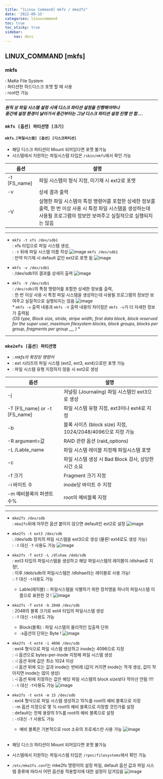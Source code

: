 ```yaml
---
title: "[Linux Command] mkfs / mke2fs"
date: '2022-09-15'
categories: linuxcommand
toc: true
toc_sticky: true
sidebar:
    nav: docs
---
```


## LINUX_COMMAND [mkfs]
### mkfs
: MaKe File System<br/>: 파티션한 하드디스크 포맷 할 때 사용<br/>: root만 가능

***

***원칙 상 파일 시스템 설정 시에 디스크 파티션 설정을 진행해야하나<br/>중간에  설정 환경이 날아가서 중간부터는 그냥 디스크 파티션 설정 진행 안 함....***

### `mkfs [옵션] 파티션명 [크기]`
#### `mkfs.[파일시스템] [옵션] [디스크파티션]`
* 해당 디스크 파티션이 Mount 되어있다면 포맷 불가능
* 시스템에서 지원하는 파일시스템 타입은 `/sbin/mkfs`에서 확인 가능<br/>

| 옵션 | 설명 |
|--|--|
| -t [FS_name] | 파일 시스템의 형식 지정, 미기재 시 ext2로 포맷 |
| -v | 상세 결과 출력 |
| -V | 실행한 파일 시스템의 특정 명령어를 포함한 상세한 정보를 출력, 한 번 이상 사용 시 특정 파일 시스템을 생성하는데 사용될 프로그램의 정보만 보여주고 실질적으로 실행되지는 않음 |

***
- `mkfs -t xfs /dev/sdb1` <br/>: xfs 타입으로 파일 시스템 생성,<br/>: `-t` 뒤에 파일 시스템 이름 작성
![image](https://user-images.githubusercontent.com/111679538/192184157-2952d884-d418-4963-8908-82722a0985c3.png "mkfs_option '-t'")
 `mkfs /dev/sdb1`<br/>: 만약 미기재 시 default 값인 ext2로 포맷 됨
![image](https://user-images.githubusercontent.com/111679538/192183737-3f2ee7a4-bb58-4bbd-b3cb-8b9d6a54f121.png "mkfs_defaults_ext2")
 
* `mkfs -v /dev/sdb1` <br/>: /dev/sdb1의 결과를 상세히 출력
![image](https://user-images.githubusercontent.com/111679538/192190816-17287e6f-22a8-4523-8223-ed289f0016f8.png "mkfs_option '-v'")

* `mkfs -V /dev/sdb1`<br/>: `/dev/sdb1`의 특정 명령어를 포함한 상세한 정보를 출력, <br/>: 한 번 이상 사용 시 특정 파일 시스템을 생성하는데 사용될 프로그램의 정보만 보여주고 실질적으로 실행되지는 않음
![image](https://user-images.githubusercontent.com/111679538/192190992-1ccff6bb-d4c3-4c6d-8e4d-26bcbf1ea918.png "mkfs_option '-V'")
<br/> * `mkfs -v` 출력 내용과 `mkfs -V` 출력 내용의 차이점은 `mkfs -v`가 더 자세한 정보가 출력됨 <Br/>*(OS type, Block size, stride, stripe width, first data block, block reserved for the super user, maximum filesystem blocks, block groups, blocks per group, fragments per group ,,,, )*  *

***

### `mke2efs [옵션] 파티션명`<br/>
* : *mkfs의 확장된 명령어*<br/>
* : ext 시리즈의 파일 시스템 (ext2, ext3, ext4)으로만 포맷 가능<br/>
* : 파일 시스템 유형 지정하지 않을 시 ext2로 생성

| 옵션 | 설명 |
|--|--|
| -j | 저널링 (Journaling) 파일 시스템인 ext3으로 생성 |
| -T [FS_name] or -t [FS_name] | 파일 시스템 유형 지정, ext3이나 ext4로 지정 |
| -b | 블록 사이즈 (block size) 지정, 1024/2048/4096으로 지정 가능 |
| -R argument=값 | RAID 관련 옵션 (raid_options)|
| -L /Lable_name | 파일 시스템 레이블 지정해 파일시스템 포맷|
| -c | 파일 시스템 생성 시 Bad Block 검사, 상당한 시간 소요 | 
| -f 크기| Fragment 크기 지정 |
| -i 바이트 수 | inode당 바이트 수 지정 |
| -m 예비블록의 퍼센트 수% | root의 예비블록 지정 |

***
- `mke2fs /dev/sdb` <br/>: `mke2fs`뒤에 아무런 옵션 붙이지 않으면 default인 ext2로 설정
![image](https://user-images.githubusercontent.com/111679538/202099364-ccae82e6-75b3-4be1-b44a-1dad36bf4723.png "mke2fs_no+options")

- `mke2fs -t ext3 /dev/sdb` <br/>: /dev/sdb 장치의 파일 시스템을 ext3으로 생성 (물론! ext4로도 생성 가능)<br/>: `-t` 대신 `-T` 사용도 가능
![image](https://user-images.githubusercontent.com/111679538/202387959-b194af09-0860-4d7e-bf36-c6280b7da0f3.png "mke2fs -t [FS_name]")

- `mke2fs -T ext3 -L /dlshae /deb/sdb`<br/>: ext3 타입의 파일시스템을 생성하고 해당 파일시스템의 레이블이 /dlshae로 지정!,<br/>: 이후 /deb/sdb의 파일시스템은 /dlshae라는 레이블로 사용 가능!<br/>:`-T` 대신 `-t`사용도 가능
	- Lable(레이블) :: 파일시스템을 식별하기 위한 장치명을 하나의 파일시스템 이름으로 표현한 것 !
![image](https://user-images.githubusercontent.com/111679538/202389652-b2fe39ec-0e24-47eb-80c1-33d8e410025f.png "mke2fs -L Lable+name")

- `mke2fs -T ext4 -b 2048 /dev/sdb`<br/>: 2048의 블록 크기로 ext4 타입의 파일시스템 생성<br/>: `-T` 대신 `-t`사용도 가능
	- Block(블록) : 파일 시스템의 물리적인 입출력 단위
	- `-b`옵션의 단위는 Byte !
![image](https://user-images.githubusercontent.com/111679538/203676588-18292e1b-229e-4f1d-873f-f298da76b906.png "mke2fs -b Block+size")

* `mke2fs -t ext4 -i 4096 /dev/sdb`<br/>: ext4 형식으로 파일 시스템 생성하고 inode는 4096으로 지정<br/>: -i 옵션으로 bytes-per-inode 지정해 파일 시스템 생성<br/>: -i 옵션 뒤에 값은 최소 1024 이상<br/>: -i 옵션 뒤에 오는 값과 inode는 반비례 (값이 커지면 inode는 작게 생성, 값이 작아지면 inode는 많이 생성)<br/>: -i 옵션 뒤에 지정하는 값은 해당 파일 시스템의 block size보다 작아선 안됨 !!!! <br/>: `-t` 대신 `-T`사용도 가능
![image](https://user-images.githubusercontent.com/111679538/203684032-8aec9fe0-e690-40e6-b3c8-18965754dcd3.png "mke2fs -i Inode+size")

* `mke2fs -t ext4 -m 15 /dev/sdb`<br/>: ext4 형식으로 파일 시스템 생성하고 15%를 root의 예비 블록으로 지정<br/>: -m 옵션 지정으로 몇 % root의 예비 블록으로 지정할 것인가를 설정<br/>: default는 전체 용량의 5%를 root의 예비 블록으로 설정<br/>: `-t`대신 `-T` 사용도 가능
	* 예비 블록은 기본적으로 root 소유의 프로세스만 사용 가능
![image](https://user-images.githubusercontent.com/111679538/203685382-e4248b8c-a91f-44e4-b755-63dad16265b4.png)
<br/><br/>
* 해당 디스크 파티션이 Mount 되어있다면 포맷 불가능
* 시스템에서 지원하는 파일시스템 타입은 `/rpoc/filesystems`에서 확인 가능
* `/etc/mke2fs.conf`는 mke2fs 명령어의 설정 파일, default 옵션 값과 파일 시스템 종류에 따라서 어떤 옵션을 적용할지에 대한 설정이 담겨있음
![image](https://user-images.githubusercontent.com/111679538/203682087-62b5baff-8c56-4ff6-ac0b-6c801feb891e.png "/etc/mke2fs.conf")
